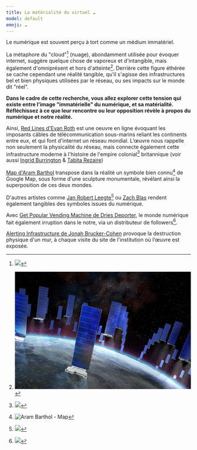 ```yaml
---
title: La matérialité du virtuel ☁
model: default
emoji: ☁
---
```


Le numérique est souvent perçu à tort comme un médium immatériel. 

La métaphore du "cloud"[^1] (nuage), abondamment utilisée pour évoquer internet, suggère quelque chose de vaporeux et d'intangible, mais également d'omniprésent et hors d'atteinte[^2]. Derrière cette figure éthérée se cache cependant une réalité tangible, qu'il s'agisse des infrastructures bel et bien physiques utilisées par le réseau, ou ses impacts sur le monde dit "réel".

**Dans le cadre de cette recherche, vous allez explorer cette tension qui existe entre l'image "immatérielle" du numérique, et sa matérialité. Réfléchissez à ce que leur rencontre ou leur opposition révèle à propos du numérique et notre réalité.**

Ainsi, [Red Lines d'Evan Roth](https://redlines.network/) est une oeuvre en ligne évoquant les imposants câbles de télécommunication sous-marins reliant les continents entre eux, et qui font d'internet un réseau mondial. L’œuvre nous rappelle non seulement la physicalité du réseau, mais connecte également cette infrastructure moderne à l'histoire de l'empire colonial[^3] britannique (voir aussi [Ingrid Burrington](https://www.theatlantic.com/technology/archive/2015/11/submarine-cables/414942/) & [Tabita Rezaire](https://vimeo.com/248887185))

[Map d'Aram Barthol](https://arambartholl.com/map/) transpose dans la réalité un symbole bien connu[^4] de Google Map, sous forme d'une sculpture monumentale, révélant ainsi la superposition de ces deux mondes. 

D'autres artistes comme [Jan Robert Leegte](https://www.leegte.org/work/inmemoryofnewmaterialsgone/)[^5] ou [Zach Blas](https://zachblas.info/works/face-cages/) rendent également tangibles des symboles issues du numérique.

Avec [Get Popular Vending Machine de Dries Deporter](https://driesdepoorter.be/vendingmachine/), le monde numérique fait également irruption dans le notre, via un distributeur de followers[^6].

[Alerting Infrastructure de Jonah Brucker-Cohen](https://www.coin-operated.com/2010/05/09/alerting-infrastructure-2003/) provoque la destruction physique d'un mur, à chaque visite du site de l'institution où l’œuvre est exposée.

[^2]: ![Elon Musk - Starlink](starlink.jpg)
[^3]: ![](tabi.webp)
[^4]: ![Aram Barthol - Map](aram.jpg)
[^5]: ![](leegte.jpg)
[^6]: ![](dries.jpg)
[^1]: ![](cloud.jpg)
